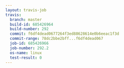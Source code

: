 ```yaml
---
layout: travis-job
travis:
  branch: master
  build-id: 685426964
  build-number: 292
  commit: f6df4dead0677264f3ed88628614e0b6eeac1f3d
  commit-range: 78dc2bbe2bff...f6df4dead067
  job-id: 685426966
  job-number: 292.2
  os-name: linux
  test-result: 0
---
```

